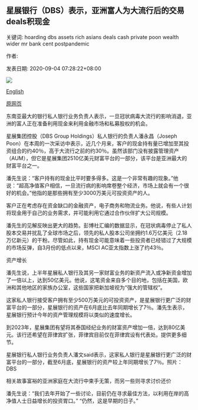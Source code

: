 ## 星展银行（DBS）表示，亚洲富人为大流行后的交易deals积现金

关键词: hoarding dbs assets rich asians deals cash private poon wealth wider mr bank cent postpandemic

作者: 

发表日期: 2020-09-04 07:28:22+08:00

![](https://www.straitstimes.com/sites/default/files/styles/x_large/public/articles/2020/09/04/nz_dbs_040939.jpg?itok=nqe_rnW9)

[English](DBS%20says%20rich%20Asians%20are%20hoarding%20cash%20for%20post-pandemic%20deals.md)

[原网页](https://www.straitstimes.com/business/banking/dbs-says-rich-asians-are-hoarding-cash-for-post-pandemic-deals)

东南亚最大的银行私人银行业务负责人表示，一旦冠状病毒大流行的影响消退，亚洲的富人正在准备利用现金来利用金融市场和私募股权的机会。

星展集团控股（DBS Group Holdings）私人银行的负责人潘永昌（Joseph Poon）在本周的一次采访中表示，近几个月来，客户的现金持有量已增加至其投资组合的约40％，高于大流行之前的约30％。虽然该部门没有披露管理资产（AUM），但它是星展集团2510亿美元财富平台的一部分，该平台是亚洲最大的财富平台之一。

潘先生说：“客户持有的现金比平时要多得多。这是一个非常有趣的现象。”他说：“超高净值客户相信，一旦流行病的影响席卷整个经济，市场上就会有一个很好的机会。”他指的是那些拥有至少3000万美元可投资资产的人。

客户正在考虑存在资金缺口的金融资产，电子商务和物流业务。他说，有些人计划将现金用于自己的业务需求，并可能利用它通过合作伙伴扩大公司规模。

潘先生的见解反映出更大的趋势。彭博社汇编的数据显示，在冠状病毒停止了私人股本交易并扰乱了全球市场之后，领先的私人股本公司坐拥约1.6万亿美元（2.18万亿新元）的干粉。尽管如此，持有现金可能意味着一些投资者已经错过了大规模的市场反弹，自3月份的低点以来，MSCI AC亚太指数上涨了约43％。

资产增长

潘先生说，上半年星展私人银行及其另一家财富业务的新资产流入或净新资金增加了一倍以上，达到50亿美元。他说，这笔资金来自多个目的地，包括在美国，欧洲和其他地区的家族办公室，这些国家把新加坡视为“强大的管辖权”。

这家私人银行接受客户拥有至少500万美元的可投资资产，是星展银行更广泛的财富平台的一部分，星展银行的资产在6月底比去年同期增长了7％。潘先生表示，星展银行预计今年的资产管理规模将以类似的速度增长。

到2023年，星展集团有望将其泰国经纪业务的财富资产增加一倍，达到80亿美元。该行还希望在菲律宾扩张，菲律宾目前仅在菲律宾设有代表处。提供更多细节。



星展银行私人银行业务负责人潘文said表示，这家私人银行是星展银行更广泛的财富平台的一部分，截至6月底，星展银行的资产较上年同期增长了7％。照片：DBS



相关故事富裕的亚洲家庭在大流行中束手无策，而另一些则寻求讨价还价

潘先生说：“我们去年开始了一些讨论，目前仍在寻求最佳方法，以利用在岸的高净值人士日益增长的投资胃口。” “仍然，这是早期的日子。”